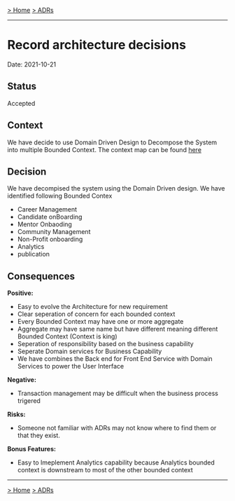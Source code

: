 [> Home](../README.md)    [> ADRs](README.md)

---

# Record architecture decisions

Date: 2021-10-21

## Status

Accepted

## Context

We have decide to use Domain Driven Design to Decompose the System into multiple Bounded Context.
The context map can be found [here](..//Context%20Map.pdf)

## Decision

We have decompised the system using the Domain Driven design. We have identified following Bounded Contex
- Career Management
- Candidate onBoarding
- Mentor Onbaoding
- Community Management
- Non-Profit onboarding
- Analytics
- publication 


## Consequences

**Positive:**

- Easy to evolve  the Architecture for new requirement 
- Clear seperation of concern for each bounded context 
- Every Bounded Context may have one or more aggregate
-  Aggregate may have same name but have different meaning different Bounded Context (Context is king) 
- Seperation of responsibility based on the business capability
- Seperate Domain services for Business Capability
- We have combines the Back end for Front End Service with Domain Services to power the User Interface

**Negative:**

- Transaction management may be difficult when the business process trigered 

**Risks:**

- Someone not familiar with ADRs may not know where to find them or that they exist.

**Bonus Features:**

- Easy to Imeplement Analytics capability because Analytics bounded context is downstream to most of the other bounded context
---

[> Home](../README.md)    [> ADRs](README.md)